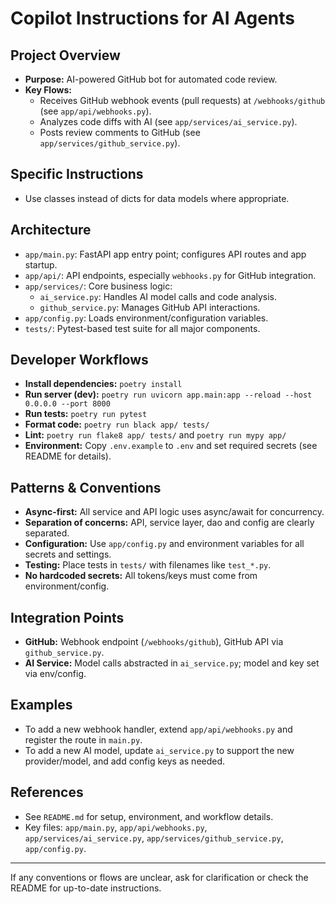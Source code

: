 # Copilot Instructions for AI Agents

## Project Overview
- **Purpose:** AI-powered GitHub bot for automated code review.
- **Key Flows:**
  - Receives GitHub webhook events (pull requests) at `/webhooks/github` (see `app/api/webhooks.py`).
  - Analyzes code diffs with AI (see `app/services/ai_service.py`).
  - Posts review comments to GitHub (see `app/services/github_service.py`).

## Specific Instructions
- Use classes instead of dicts for data models where appropriate.

## Architecture
- `app/main.py`: FastAPI app entry point; configures API routes and app startup.
- `app/api/`: API endpoints, especially `webhooks.py` for GitHub integration.
- `app/services/`: Core business logic:
    - `ai_service.py`: Handles AI model calls and code analysis.
    - `github_service.py`: Manages GitHub API interactions.
- `app/config.py`: Loads environment/configuration variables.
- `tests/`: Pytest-based test suite for all major components.

## Developer Workflows
- **Install dependencies:** `poetry install`
- **Run server (dev):** `poetry run uvicorn app.main:app --reload --host 0.0.0.0 --port 8000`
- **Run tests:** `poetry run pytest`
- **Format code:** `poetry run black app/ tests/`
- **Lint:** `poetry run flake8 app/ tests/` and `poetry run mypy app/`
- **Environment:** Copy `.env.example` to `.env` and set required secrets (see README for details).

## Patterns & Conventions
- **Async-first:** All service and API logic uses async/await for concurrency.
- **Separation of concerns:** API, service layer, dao and config are clearly separated.
- **Configuration:** Use `app/config.py` and environment variables for all secrets and settings.
- **Testing:** Place tests in `tests/` with filenames like `test_*.py`.
- **No hardcoded secrets:** All tokens/keys must come from environment/config.

## Integration Points
- **GitHub:** Webhook endpoint (`/webhooks/github`), GitHub API via `github_service.py`.
- **AI Service:** Model calls abstracted in `ai_service.py`; model and key set via env/config.

## Examples
- To add a new webhook handler, extend `app/api/webhooks.py` and register the route in `main.py`.
- To add a new AI model, update `ai_service.py` to support the new provider/model, and add config keys as needed.

## References
- See `README.md` for setup, environment, and workflow details.
- Key files: `app/main.py`, `app/api/webhooks.py`, `app/services/ai_service.py`, `app/services/github_service.py`, `app/config.py`.

---

If any conventions or flows are unclear, ask for clarification or check the README for up-to-date instructions.

